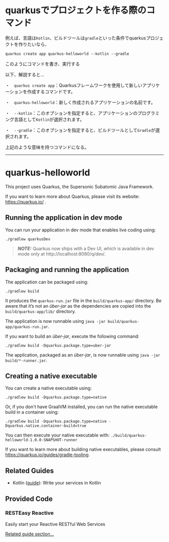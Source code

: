 # quarkusでプロジェクトを作る際のコマンド

例えば、言語は`Kotlin`、ビルドツールは`gradle`といった条件でquarkusプロジェクトを作りたいなら、

`quarkus create app quarkus-helloworld --kotlin --gradle`

このようにコマンドを書き、実行する

以下、解説すると...

・　`quarkus create app`：Quarkusフレームワークを使用して新しいアプリケーションを作成するコマンドです。

・　`quarkus-helloworld`：新しく作成されるアプリケーションの名前です。

・　`--kotlin`：このオプションを指定すると、アプリケーションのプログラミング言語として`Kotlin`が選択されます。

・　`--gradle`：このオプションを指定すると、ビルドツールとして`Gradle`が選択されます。

上記のような意味を持つコマンドになる。

---

# quarkus-helloworld

This project uses Quarkus, the Supersonic Subatomic Java Framework.

If you want to learn more about Quarkus, please visit its website: https://quarkus.io/ .

## Running the application in dev mode

You can run your application in dev mode that enables live coding using:
```shell script
./gradlew quarkusDev
```

> **_NOTE:_**  Quarkus now ships with a Dev UI, which is available in dev mode only at http://localhost:8080/q/dev/.

## Packaging and running the application

The application can be packaged using:
```shell script
./gradlew build
```
It produces the `quarkus-run.jar` file in the `build/quarkus-app/` directory.
Be aware that it’s not an _über-jar_ as the dependencies are copied into the `build/quarkus-app/lib/` directory.

The application is now runnable using `java -jar build/quarkus-app/quarkus-run.jar`.

If you want to build an _über-jar_, execute the following command:
```shell script
./gradlew build -Dquarkus.package.type=uber-jar
```

The application, packaged as an _über-jar_, is now runnable using `java -jar build/*-runner.jar`.

## Creating a native executable

You can create a native executable using: 
```shell script
./gradlew build -Dquarkus.package.type=native
```

Or, if you don't have GraalVM installed, you can run the native executable build in a container using: 
```shell script
./gradlew build -Dquarkus.package.type=native -Dquarkus.native.container-build=true
```

You can then execute your native executable with: `./build/quarkus-helloworld-1.0.0-SNAPSHOT-runner`

If you want to learn more about building native executables, please consult https://quarkus.io/guides/gradle-tooling.

## Related Guides

- Kotlin ([guide](https://quarkus.io/guides/kotlin)): Write your services in Kotlin

## Provided Code

### RESTEasy Reactive

Easily start your Reactive RESTful Web Services

[Related guide section...](https://quarkus.io/guides/getting-started-reactive#reactive-jax-rs-resources)
